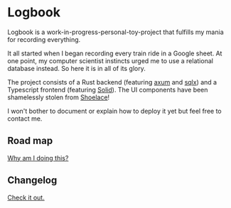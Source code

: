 # Logbook

Logbook is a work-in-progress-personal-toy-project that fulfills my mania for recording everything.

It all started when I began recording every train ride in a Google sheet. At one point, my computer scientist instincts urged me to use a relational database instead. So here it is in all of its glory.

The project consists of a Rust backend (featuring [axum](https://github.com/tokio-rs/axum) and [sqlx](https://github.com/launchbadge/sqlx)) and a Typescript frontend (featuring [Solid](https://www.solidjs.com/)). The UI components have been shamelessly stolen from [Shoelace](https://shoelace.style/)!

I won't bother to document or explain how to deploy it yet but feel free to contact me.

## Road map

[Why am I doing this?](./ROADMAP.md)

## Changelog

[Check it out.](./CHANGELOG.md)
